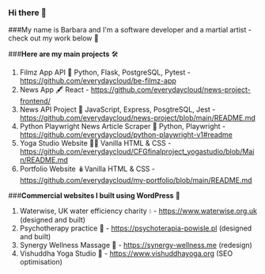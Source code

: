 ### Hi there 👋

###My name is Barbara and I'm a software developer and a martial artist - check out my work below 🍳

<!--
**everydaycloud/everydaycloud** is a ✨ _special_ ✨ repository because its `README.md` (this file) appears on your GitHub profile.

Here are some ideas to get you started:

- 🔭 I’m currently working on ...
- 🌱 I’m currently learning ...
- 👯 I’m looking to collaborate on ...
- 🤔 I’m looking for help with ...
- 💬 Ask me about ...
- 📫 How to reach me: ...
- 😄 Pronouns: ...
- ⚡ Fun fact: ...
-->
###**Here are my main projects** 🛠️

1. Filmz App API 🎥 Python, Flask, PostgreSQL, Pytest - https://github.com/everydaycloud/be-filmz-app
2. News App 🖋️ React - https://github.com/everydaycloud/news-project-frontend/
3. News API Project 📰 JavaScript, Express, PosgtreSQL, Jest - https://github.com/everydaycloud/news-project/blob/main/README.md
4. Python Playwright News Article Scraper 📜 Python, Playwright - https://github.com/everydaycloud/python-playwright-v1#readme
5. Yoga Studio Website 🧘‍♀️ Vanilla HTML & CSS - https://github.com/everydaycloud/CFGfinalproject_yogastudio/blob/Main/README.md
6. Portfolio Website 🪆Vanilla HTML & CSS - https://github.com/everydaycloud/my-portfolio/blob/main/README.md

###**Commercial websites I built using WordPress** 🤖

1. Waterwise, UK water efficiency charity 💧 - https://www.waterwise.org.uk (designed and built)
2. Psychotherapy practice 🧠 - https://psychoterapia-powisle.pl (designed and built)
3. Synergy Wellness Massage 🪷 - https://synergy-wellness.me (redesign)
4. Vishuddha Yoga Studio 🌊 - https://www.vishuddhayoga.org (SEO optimisation)


